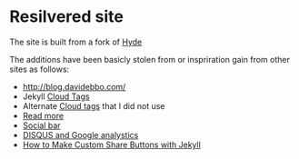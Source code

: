 # Resilvered site

The site is built from a fork of [Hyde](https://github.com/poole/hyde)

The additions have been basicly stolen from or inspriration gain from other sites as follows:

  - http://blog.davidebbo.com/
  - Jekyll [Cloud Tags](http://enrmarc.github.io/tags.html)
  - Alternate [Cloud tags](http://vvv.tobiassjosten.net/jekyll/jekyll-tag-cloud/) that I did not use
  - [Read more](http://blog.omgmog.net/post/adding-support-for-more-tag-to-jekyll-without-plugins/)
  - [Social bar](http://craigmccaskill.com/)
  - [DISQUS and Google analystics](http://joshualande.com/jekyll-github-pages-poole/)
  - [How to Make Custom Share Buttons with Jekyll](http://scottndecker.com/blog/2014/06/29/How-to-Make-Custom-Share-Buttons-with-Jekyll/)